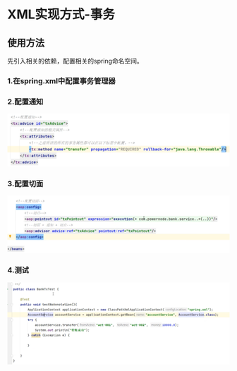# XML实现方式-事务

## 使用方法

先引入相关的依赖，配置相关的spring命名空间。

### 1.在spring.xml中配置事务管理器

### 2.配置通知

![image-20240924174227325](./../../TyporaImage/Spring/image-20240924174227325.png)

### 3.配置切面

![image-20240924174319165](./../../TyporaImage/Spring/image-20240924174319165.png)

### 4.测试

![image-20240924174434007](./../../TyporaImage/Spring/image-20240924174434007.png)